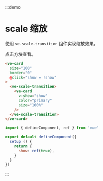 :::demo

# scale 缩放

使用 `ve-scale-transition` 组件实现缩放效果。

点击方块查看。

```html
<ve-card
  size="100"
  border="0"
  @click="show = !show"
>
  <ve-scale-transition>
    <ve-card
      v-show="show"
      color="primary"
      size="100%"
    />
  </ve-scale-transition>
</ve-card>
```

```js
import { defineComponent, ref } from 'vue'

export default defineComponent({
  setup () {
    return {
      show: ref(true),
    }
  }
})
```

:::